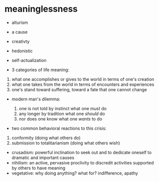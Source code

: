 # meaninglessness

- alturism
- a cause
- creativty
- hedonistic
- self-actualization

- 3 categories of life meaning:

1. what one accomplishes or gives to the world in terms of one's creation
2. what one takes from the world in terms of encounters and experiences
3. one's stand toward suffering, toward a fate that one cannot change


- modern man's dilemma:
  1. one is not told by instinct what one *must* do
  2. any longer by tradition what one *should* do
  3. nor does one know what one *wants* to do

- two common behavioral reactions to this crisis:

1. conformity (doing what others do)
2. submission to totalitarianism (doing what others wish)


- crusadism: powerful inclination to seek out and to dedicate oneself to dramatic and important causes
- nihilism: an active, pervasive proclivity to discredit activities supported by others to have meaning
- vegetative: why doing anything? what for? indifference, apathy
